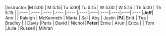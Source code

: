 |Instructor |M 5:00 | M 5:15| Tu 5:00| Tu 5:15 | W 5:00 | W 5:15 | Th 5:00 | Th 5:15 |
|:----    |:----  |:----  |:----  |:---- |:----|:----|:----|:----|:----|:----
|__Jeff__| Ann | | Raleigh | McKenneth | Maria | Sal | Aby | Justin
|__PJ__| Britt  | Tea | Bradley |  | Davis |Paris  | David   | Nichol
|__Peter__| Ernie | Arun | Erica | | Tom |Julie | Russell | Mihran
